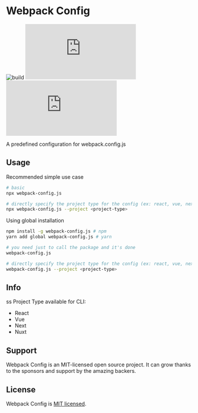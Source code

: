 # Webpack Config

![build](https://github.com/iamando/webpack-config.js/workflows/build/badge.svg)
![license](https://img.shields.io/github/license/iamando/webpack-config.js?color=success)
![release](https://img.shields.io/github/release-date/iamando/webpack-config.js)

A predefined configuration for webpack.config.js

## Usage

Recommended simple use case

```bash
# basic
npx webpack-config.js

# directly specify the project type for the config (ex: react, vue, next , etc...)
npx webpack-config.js --project <project-type>
```

Using global installation

```bash
npm install -g webpack-config.js # npm
yarn add global webpack-config.js # yarn

# you need just to call the package and it's done
webpack-config.js

# directly specify the project type for the config (ex: react, vue, next , etc...)
webpack-config.js --project <project-type>
```

## Info

ss
Project Type available for CLI:

- React
- Vue
- Next
- Nuxt

## Support

Webpack Config is an MIT-licensed open source project. It can grow thanks to the sponsors and support by the amazing backers.

## License

Webpack Config is [MIT licensed](LICENSE).
